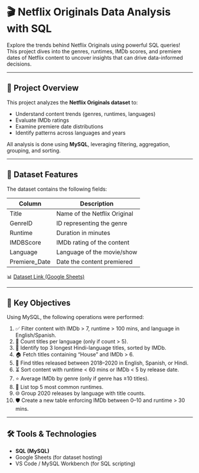 # 🎬 Netflix Originals Data Analysis with SQL

Explore the trends behind Netflix Originals using powerful SQL queries!  
This project dives into the genres, runtimes, IMDb scores, and premiere dates of Netflix content to uncover insights that can drive data-informed decisions.

---

## 📌 Project Overview

This project analyzes the **Netflix Originals dataset** to:

- Understand content trends (genres, runtimes, languages)
- Evaluate IMDb ratings
- Examine premiere date distributions
- Identify patterns across languages and years

All analysis is done using **MySQL**, leveraging filtering, aggregation, grouping, and sorting.

---

## 📂 Dataset Features

The dataset contains the following fields:

| Column         | Description                                    |
|----------------|------------------------------------------------|
| Title          | Name of the Netflix Original                   |
| GenreID        | ID representing the genre                      |
| Runtime        | Duration in minutes                            |
| IMDBScore      | IMDb rating of the content                     |
| Language       | Language of the movie/show                     |
| Premiere_Date  | Date the content premiered                     |

📊 [Dataset Link (Google Sheets)](https://docs.google.com/spreadsheets/d/1-8mBEVJgYg89WQp2eXlaQP7ATMCItwRJQS24MvXLHhA/edit?usp=sharing)

---

## 🎯 Key Objectives

Using MySQL, the following operations were performed:

1. ✅ Filter content with IMDb > 7, runtime > 100 mins, and language in English/Spanish.
2. 🔢 Count titles per language (only if count > 5).
3. 🎥 Identify top 3 longest Hindi-language titles, sorted by IMDb.
4. 🏠 Fetch titles containing “House” and IMDb > 6.
5. 📅 Find titles released between 2018–2020 in English, Spanish, or Hindi.
6. ⏳ Sort content with runtime < 60 mins or IMDb < 5 by release date.
7. ⭐ Average IMDb by genre (only if genre has ≥10 titles).
8. 🔁 List top 5 most common runtimes.
9. 🌐 Group 2020 releases by language with title counts.
10. 🛡️ Create a new table enforcing IMDb between 0–10 and runtime > 30 mins.

---

## 🛠️ Tools & Technologies

- **SQL (MySQL)**
- Google Sheets (for dataset hosting)
- VS Code / MySQL Workbench (for SQL scripting)
